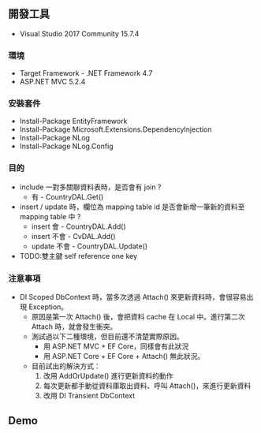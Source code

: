 
## 開發工具
 * Visual Studio 2017 Community 15.7.4
 
### 環境
 * Target Framework - .NET Framework 4.7
 * ASP.NET MVC 5.2.4
### 安裝套件
* Install-Package EntityFramework
* Install-Package Microsoft.Extensions.DependencyInjection
* Install-Package NLog
* Install-Package NLog.Config

###  目的
* include 一對多關聯資料表時，是否會有 join ?
    * 有 - CountryDAL.Get()
* insert / update 時，欄位為 mapping table id 是否會新增一筆新的資料至 mapping table 中 ?
    * insert 會 - CountryDAL.Add()
    * insert 不會 - CvDAL.Add()
    * update 不會 - CountryDAL.Update()
* TODO:雙主鍵 self reference one key

### 注意事項
* DI Scoped DbContext 時，當多次透過 Attach() 來更新資料時，會很容易出現 Exception。
    * 原因是第一次 Attach() 後，會把資料 cache 在 Local 中。進行第二次 Attach 時，就會發生衝突。
    * 測試過以下二種環境，但目前還不清楚實際原因。
        * 用 ASP.NET MVC + EF Core，同樣會有此狀況
        * 用 ASP.NET Core + EF Core + Attach() 無此狀況。
    * 目前試出的解決方式：
        1. 改用 AddOrUpdate() 進行更新資料的動作
        2. 每次更新都手動從資料庫取出資料、呼叫 Attach()，來進行更新資料
        3. 改用 DI Transient DbContext
        

## Demo


